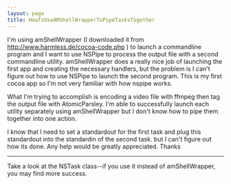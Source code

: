 ```yaml
---
layout: page
title: HowToUseAMShellWrapperToPipeTasksTogether
---
```




I'm using amShellWrapper (I downloaded it from http://www.harmless.de/cocoa-code.php ) to launch a commandline program and I want to use NSPipe to process the output file with a second commandline utility. amShellWrapper does a really nice job of launching the first app and creating the necessary handlers, but the problem is I can't figure out how to use NSPipe to launch the second program. This is my first cocoa app so I'm not very familiar with how nspipe works. 

What I'm trying to accomplish is encoding a video file with ffmpeg then tag the output file with AtomicParsley. I'm able to successfully launch each utility separately using amShellWrapper but I don't know how to pipe them together into one action. 

I know that I need to set a standardout for the first task and plug this standardout into the standardin of the second task. but I can't figure out how its done. Any help would be greatly appreciated.
Thanks

----

Take a look at the NSTask class--if you use it instead of amShellWrapper, you may find more success.

